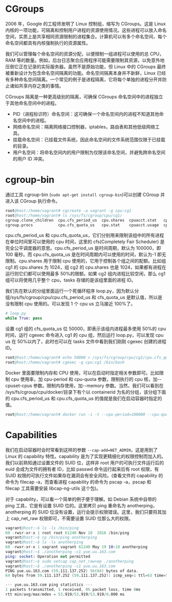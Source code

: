 # CGroups

2006 年，Google 的工程师发明了 Linux 控制组，缩写为 CGroups。这是 Linux 内核的一项功能，可隔离和控制用户进程的资源使用情况。这些进程可以放入命名空间，实质上是共享相同资源限制的进程集合。计算机可以有多个命名空间，每个命名空间都具有内核强制执行的资源属性。

我们可以管理每个命名空间的资源分配，以便限制一组进程可以使用的总 CPU，RAM 等的数量。例如，后台日志聚合应用程序可能需要限制其资源，以免意外地压倒它正在记录的实际服务器。虽然不是原始功能，但 Linux 中的 CGroups 最终被重新设计为包含命名空间隔离的功能。命名空间隔离本身并不新鲜，Linux 已经有多种命名空间隔离。一个常见的例子是进程隔离，它将每个单独的进程分开并防止诸如共享内存之类的事情。

CGroups 隔离是一种更高级别的隔离，可确保 CGroups 命名空间中的进程独立于其他命名空间中的进程。

- PID（进程标识符）命名空间：这可确保一个命名空间内的进程不知道其他命名空间中的进程。
- 网络命名空间：隔离网络接口控制器，iptables，路由表和其他低级网络工具。
- 挂载命名空间：已挂载文件系统，因此命名空间的文件系统范围仅限于已挂载的目录。
- 用户名空间：将命名空间内的用户限制为仅限该命名空间，并避免跨命名空间的用户 ID 冲突。

# cgroup-bin

通过工具 cgroup-bin (`sudo apt-get install cgroup-bin`)可以创建 CGroup 并进入该 CGroup 执行命令。

```s
root@host:/home/vagrant# cgcreate -a vagrant -g cpu:cg1
root@host:/home/vagrant# ls /sys/fs/cgroup/cpu/cg1/
cgroup.clone_children  cpu.cfs_period_us  cpu.shares  cpuacct.stat   cpuacct.usage_all     cpuacct.usage_percpu_sys   cpuacct.usage_sys   notify_on_release
cgroup.procs           cpu.cfs_quota_us   cpu.stat    cpuacct.usage  cpuacct.usage_percpu  cpuacct.usage_percpu_user  cpuacct.usage_user  tasks
```

cpu.cfs_period_us 和 cpu.cfs_quota_us，它们分别用来限制该组中的所有进程在单位时间里可以使用的 cpu 时间，这里的 cfs(Completely Fair Scheduler) 是完全公平调度器的意思。cpu.cfs_period_us 是时间周期，默认为 100000，即 100 毫秒。而 cpu.cfs_quota_us 是在时间周期内可以使用的时间，默认为-1 即无限制。cpu.shares 用于限制 cpu 使用的，它用于控制各个组之间的配额。比如组 cg1 的 cpu.shares 为 1024，组 cg2 的 cpu.shares 也是 1024，如果都有进程在运行则它们都可以使用最多 50%的限额。如果 cg2 组内进程比较空闲，那么 cg1 组可以将使用几乎整个 cpu，tasks 存储的是该组里面的进程 ID。

我们先在默认的分组里面运行一个死循环程序 loop.py，因为默认分组/sys/fs/cgroup/cpu/cpu.cfs_period_us 和 cfs_quota_us 是默认值，所以是没有限制 cpu 使用的。可以发现 1 个 cpu us 立马接近 100%了。

```py
# loop.py
while True: pass
```

设置 cg1 组的 cfs_quota_us 位 50000，即表示该组内进程最多使用 50%的 cpu 时间，运行 cgexec 命令进入 cg1 的 cpu 组，然后运行 loop.py，可以发现 cpu us 在 50%以内了，此时也可以在 tasks 文件中看到我们刚刚 cgexec 创建的进程 ID。

```s
root@host:/home/vagrant# echo 50000 > /sys/fs/cgroup/cpu/cg1/cpu.cfs_quota_us
root@host:/home/vagrant# cgexec -g cpu:cg1 /bin/bash
```

Docker 里面要限制内存和 CPU 使用，可以在启动时指定相关参数即可。比如限制 cpu 使用率，加 cpu-period 和 cpu-quota 参数，限制执行的 cpu 核，加--cpuset-cpus 参数。限制内存使用，加--memory 参数。当然，我们可以看到在 /sys/fs/cgroup/cpu/docker/目录下有个以 containerid 为名的分组，该分组下面的 cpu.cfs_period_us 和 cpu.cfs_quota_us 的值就是我们在启动容器时指定的值。

```s
root@host:/home/vagrant# docker run -i -t --cpu-period=100000 --cpu-quota=50000 --memory=512000000 alpine /bin/ash
```

# Capabilities

我们在启动容器时会时常看到这样的参数 `--cap-add=NET_ADMIN`，这是用到了 Linux 的 capability 特性。capability 是为了实现更精细化的权限控制而加入的。我们以前熟知通过设置文件的 SUID 位，这样非 root 用户的可执行文件运行后的 euid 会成为文件的拥有者 ID，比如 passwd 命令运行起来后有 root 权限，有 SUID 权限的可执行文件如果存在漏洞会有安全风险。(查看文件的 capability 的命令为 filecap -a，而查看进程 capability 的命令为 pscap -a，pscap 和 filecap 工具需要安装 libcap-ng-utils 这个包)。

对于 capability，可以看一个简单的例子便于理解。如 Debian 系统中自带的 ping 工具，它是有设置 SUID 位的。这里拷贝 ping 重命名为 anotherping，anotherping 的 SUID 位没有设置，运行会提示权限错误。这里，我们只要将其加上 cap_net_raw 权限即可，不需要设置 SUID 位那么大的权限。

```s
vagrant@host:~$ ls -ls /bin/ping
60 -rwsr-xr-x 1 root root 61240 Nov 10  2016 /bin/ping
vagrant@host:~$ cp /bin/ping anotherping
vagrant@host:~$ ls -ls anotherping
60 -rwxr-xr-x 1 vagrant vagrant 61240 May 19 10:18 anotherping
vagrant@host:~$ ./anotherping -c1 yue.uu.163.com
ping: socket: Operation not permitted
vagrant@host:~$ sudo setcap cap_net_raw+ep ./anotherping
vagrant@host:~$ ./anotherping -c1 yue.uu.163.com
PING yue.uu.163.com (59.111.137.252) 56(84) bytes of data.
64 bytes from 59.111.137.252 (59.111.137.252): icmp_seq=1 ttl=63 time=53.9 ms

--- yue.uu.163.com ping statistics ---
1 packets transmitted, 1 received, 0% packet loss, time 0ms
rtt min/avg/max/mdev = 53.919/53.919/53.919/0.000 ms
```
